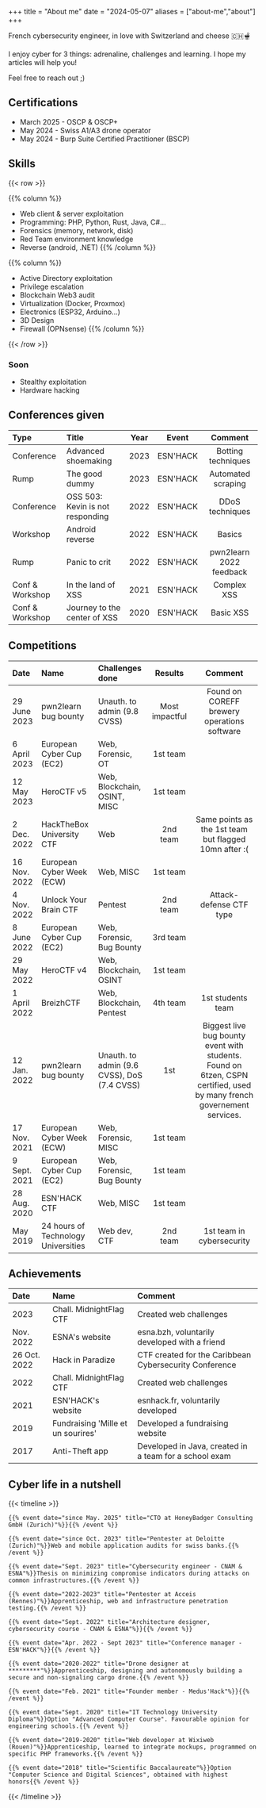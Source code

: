 +++
title = "About me"
date = "2024-05-07"
aliases = ["about-me","about"]
+++

French cybersecurity engineer, in love with Switzerland and cheese 🇨🇭🫕

I enjoy cyber for 3 things: adrenaline, challenges and learning. I hope my articles will help you!

Feel free to reach out ;)

## Certifications
- March 2025 - OSCP & OSCP+
- May 2024 - Swiss A1/A3 drone operator
- May 2024 - Burp Suite Certified Practitioner (BSCP)

## Skills

{{< row >}}

{{% column %}}
* Web client & server exploitation
* Programming: PHP, Python, Rust, Java, C#...
* Forensics (memory, network, disk)
* Red Team environment knowledge
* Reverse (android, .NET)
{{% /column %}}

{{% column %}}
* Active Directory exploitation
* Privilege escalation
* Blockchain Web3 audit
* Virtualization (Docker, Proxmox)
* Electronics (ESP32, Arduino...)
* 3D Design
* Firewall (OPNsense)
{{% /column %}}

{{< /row >}}

### Soon
* Stealthy exploitation
* Hardware hacking

## Conferences given

| Type            | Title                       | Year | Event    | Comment                |
| :-----------    | :--------------------------   | :--: | :------: | :--------------------: |
| Conference      | Advanced shoemaking          | 2023 | ESN'HACK | Botting techniques
| Rump            | The good dummy               | 2023 | ESN'HACK | Automated scraping
| Conference      | OSS 503: Kevin is not responding | 2022 | ESN'HACK | DDoS techniques
| Workshop        | Android reverse              | 2022 | ESN'HACK | Basics
| Rump            | Panic to crit                | 2022 | ESN'HACK | pwn2learn 2022 feedback
| Conf & Workshop | In the land of XSS           | 2021 | ESN'HACK | Complex XSS
| Conf & Workshop | Journey to the center of XSS  | 2020 | ESN'HACK | Basic XSS

## Competitions
| Date         | Name                                | Challenges done                             | Results        | Comment                |
| :----------- | :---------------------------------- | :------------------------------------------ | :------------: | :--------------------: |
| 29 June 2023 | pwn2learn bug bounty                | Unauth. to admin (9.8 CVSS)                 | Most impactful | Found on COREFF brewery operations software
| 6 April 2023 | European Cyber Cup (EC2)            | Web, Forensic, OT                           | 1st team       |
| 12 May 2023  | HeroCTF v5                          | Web, Blockchain, OSINT, MISC                | 1st team       |
| 2 Dec. 2022  | HackTheBox University CTF           | Web                                         | 2nd team       | Same points as the 1st team but flagged 10mn after :(
| 16 Nov. 2022 | European Cyber Week (ECW)           | Web, MISC                                   | 1st team       |
| 4 Nov. 2022  | Unlock Your Brain CTF               | Pentest                                     | 2nd team       | Attack-defense CTF type
| 8 June 2022  | European Cyber Cup (EC2)            | Web, Forensic, Bug Bounty                   | 3rd team       |
| 29 May 2022  | HeroCTF v4                          | Web, Blockchain, OSINT                      | 1st team       |
| 1 April 2022 | BreizhCTF                           | Web, Blockchain, Pentest                    | 4th team       | 1st students team
| 12 Jan. 2022 | pwn2learn bug bounty                | Unauth. to admin (9.6 CVSS), DoS (7.4 CVSS) | 1st            | Biggest live bug bounty event with students. Found on 6tzen, CSPN certified, used by many french governement services.
| 17 Nov. 2021 | European Cyber Week (ECW)           | Web, Forensic, MISC                         | 1st team       |
| 9 Sept. 2021 | European Cyber Cup (EC2)            | Web, Forensic, Bug Bounty                   | 1st team       |
| 28 Aug. 2020 | ESN'HACK CTF                        | Web, MISC                                   | 1st team       |
| May 2019     | 24 hours of Technology Universities | Web dev, CTF                                | 2nd team       | 1st team in cybersecurity

## Achievements
| Date         | Name                               | Comment             |
| :----------- | :--------------------------------- | :-------------------------- |
| 2023         | Chall. MidnightFlag CTF            | Created web challenges
| Nov. 2022    | ESNA's website                     | esna.bzh, voluntarily developed with a friend
| 26 Oct. 2022 | Hack in Paradize                   | CTF created for the Caribbean Cybersecurity Conference
| 2022         | Chall. MidnightFlag CTF            | Created web challenges
| 2021         | ESN'HACK's website                 | esnhack.fr, voluntarily developed
| 2019         | Fundraising 'Mille et un sourires' | Developed a fundraising website
| 2017         | Anti-Theft app                     | Developed in Java, created in a team for a school exam

## Cyber life in a nutshell

{{< timeline >}}

    {{% event date="since May. 2025" title="CTO at HoneyBadger Consulting GmbH (Zurich)"%}}{{% /event %}}

    {{% event date="since Oct. 2023" title="Pentester at Deloitte (Zurich)"%}}Web and mobile application audits for swiss banks.{{% /event %}}
    
    {{% event date="Sept. 2023" title="Cybersecurity engineer - CNAM & ESNA"%}}Thesis on minimizing compromise indicators during attacks on common infrastructures.{{% /event %}}

    {{% event date="2022-2023" title="Pentester at Acceis (Rennes)"%}}Apprenticeship, web and infrastructure penetration testing.{{% /event %}}
    
    {{% event date="Sept. 2022" title="Architecture designer, cybersecurity course - CNAM & ESNA"%}}{{% /event %}}
    
    {{% event date="Apr. 2022 - Sept 2023" title="Conference manager - ESN'HACK"%}}{{% /event %}}

    {{% event date="2020-2022" title="Drone designer at *********"%}}Apprenticeship, designing and autonomously building a secure and non-signaling cargo drone.{{% /event %}}

    {{% event date="Feb. 2021" title="Founder member - Medus'Hack"%}}{{% /event %}}

    {{% event date="Sept. 2020" title="IT Technology University Diploma"%}}Option "Advanced Computer Course". Favourable opinion for engineering schools.{{% /event %}}

    {{% event date="2019-2020" title="Web developer at Wixiweb (Rouen)"%}}Apprenticeship, learned to integrate mockups, programmed on specific PHP frameworks.{{% /event %}}

    {{% event date="2018" title="Scientific Baccalaureate"%}}Option "Computer Science and Digital Sciences", obtained with highest honors{{% /event %}}

{{< /timeline >}}